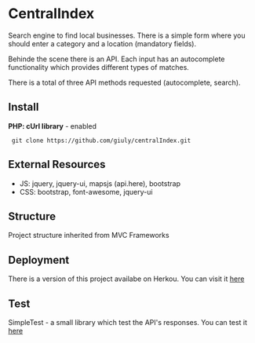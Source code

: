 # CentralIndex

Search engine to find local businesses. There is a simple form where you should enter a category and a location (mandatory fields).

Behinde the scene there is an API. Each input has an autocomplete functionality which provides different types of matches.

There is a total of three API methods requested (autocomplete, search).

## Install

**PHP: cUrl library** - enabled

```shell
 git clone https://github.com/giuly/centralIndex.git
```

## External Resources

 * JS: jquery, jquery-ui, mapsjs (api.here), bootstrap
 * CSS: bootstrap, font-awesome, jquery-ui

## Structure

Project structure inherited from MVC Frameworks

## Deployment

There is a version of this project availabe on Herkou. You can visit it [here](https://enigmatic-ridge-74000.herokuapp.com/)

## Test

SimpleTest - a small library which test the API's responses. You can test it [here](https://enigmatic-ridge-74000.herokuapp.com/test.php)
